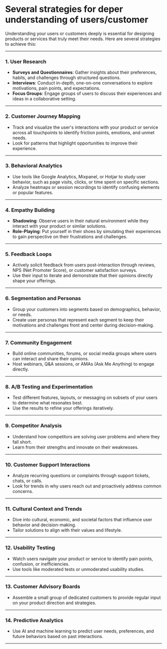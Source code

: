 # Several strategies for deper understanding of users/customer

Understanding your users or customers deeply is essential for designing products or services that truly meet their needs. Here are several strategies to achieve this:  

---

### 1. **User Research**
   - **Surveys and Questionnaires**: Gather insights about their preferences, habits, and challenges through structured questions.
   - **Interviews**: Conduct in-depth, one-on-one conversations to explore motivations, pain points, and expectations.
   - **Focus Groups**: Engage groups of users to discuss their experiences and ideas in a collaborative setting.

---

### 2. **Customer Journey Mapping**
   - Track and visualize the user's interactions with your product or service across all touchpoints to identify friction points, emotions, and unmet needs.
   - Look for patterns that highlight opportunities to improve their experience.

---

### 3. **Behavioral Analytics**
   - Use tools like Google Analytics, Mixpanel, or Hotjar to study user behavior, such as page visits, clicks, or time spent on specific sections.
   - Analyze heatmaps or session recordings to identify confusing elements or popular features.

---

### 4. **Empathy Building**
   - **Shadowing**: Observe users in their natural environment while they interact with your product or similar solutions.
   - **Role-Playing**: Put yourself in their shoes by simulating their experiences to gain perspective on their frustrations and challenges.

---

### 5. **Feedback Loops**
   - Actively solicit feedback from users post-interaction through reviews, NPS (Net Promoter Score), or customer satisfaction surveys.
   - Use their input to iterate and demonstrate that their opinions directly shape your offerings.

---

### 6. **Segmentation and Personas**
   - Group your customers into segments based on demographics, behavior, or needs.
   - Create user personas that represent each segment to keep their motivations and challenges front and center during decision-making.

---

### 7. **Community Engagement**
   - Build online communities, forums, or social media groups where users can interact and share their opinions.
   - Host webinars, Q&A sessions, or AMAs (Ask Me Anything) to engage directly.

---

### 8. **A/B Testing and Experimentation**
   - Test different features, layouts, or messaging on subsets of your users to determine what resonates best.
   - Use the results to refine your offerings iteratively.

---

### 9. **Competitor Analysis**
   - Understand how competitors are solving user problems and where they fall short.
   - Learn from their strengths and innovate on their weaknesses.

---

### 10. **Customer Support Interactions**
   - Analyze recurring questions or complaints through support tickets, chats, or calls.
   - Look for trends in why users reach out and proactively address common concerns.

---

### 11. **Cultural Context and Trends**
   - Dive into cultural, economic, and societal factors that influence user behavior and decision-making.
   - Tailor solutions to align with their values and lifestyle.

---

### 12. **Usability Testing**
   - Watch users navigate your product or service to identify pain points, confusion, or inefficiencies.
   - Use tools like moderated tests or unmoderated usability studies.

---

### 13. **Customer Advisory Boards**
   - Assemble a small group of dedicated customers to provide regular input on your product direction and strategies.

---

### 14. **Predictive Analytics**
   - Use AI and machine learning to predict user needs, preferences, and future behaviors based on past interactions.

---
